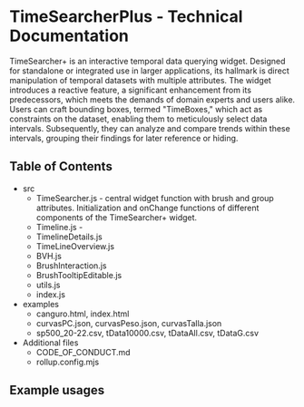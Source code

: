 # TimeSearcherPlus - Technical Documentation
TimeSearcher+ is an interactive temporal data querying widget. Designed for standalone or integrated use in larger applications, its hallmark is direct manipulation of temporal datasets with multiple attributes. The widget introduces a reactive feature, a significant enhancement from its predecessors, which meets the demands of domain experts and users alike. Users can craft bounding boxes, termed "TimeBoxes," which act as constraints on the dataset, enabling them to meticulously select data intervals. Subsequently, they can analyze and compare trends within these intervals, grouping their findings for later reference or hiding.

## Table of Contents
- src
  - TimeSearcher.js - central widget function with brush and group attributes. Initialization and onChange functions of different components of the TimeSearcher+ widget.
  - Timeline.js - 
  - TimelineDetails.js
  - TimeLineOverview.js
  - BVH.js
  - BrushInteraction.js
  - BrushTooltipEditable.js
  - utils.js
  - index.js
- examples
  - canguro.html, index.html
  - curvasPC.json, curvasPeso.json, curvasTalla.json
  - sp500_20-22.csv, tData10000.csv, tDataAll.csv, tDataG.csv
- Additional files
  - CODE_OF_CONDUCT.md
  - rollup.config.mjs

## Example usages

